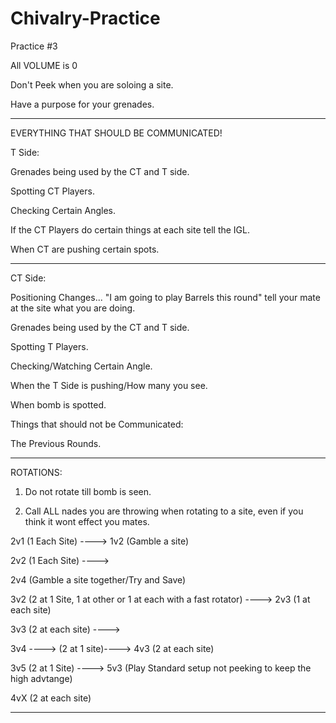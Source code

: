 # Chivalry-Practice

Practice #3

All VOLUME is 0

Don't Peek when you are soloing a site.

Have a purpose for your grenades.

----------------------------------------------------------



EVERYTHING THAT SHOULD BE COMMUNICATED!

T Side:

Grenades being used by the CT and T side.

Spotting CT Players.

Checking Certain Angles.

If the CT Players do certain things at each site tell the IGL.

When CT are pushing certain spots.

----------------------------------------------------------


CT Side:

Positioning Changes... "I am going to play Barrels this round" tell your mate at the site what you are doing.

Grenades being used by the CT and T side.

Spotting T Players.

Checking/Watching Certain Angle.

When the T Side is pushing/How many you see.

When bomb is spotted.



Things that should not be Communicated:

The Previous Rounds.


----------------------------------------------------------



ROTATIONS:

1. Do not rotate till bomb is seen.

2. Call ALL nades you are throwing when rotating to a site, even if you think it wont effect you mates.


2v1 (1 Each Site) ----> 1v2 (Gamble a site)

2v2 (1 Each Site) ----> 

2v4 (Gamble a site together/Try and Save)

3v2 (2 at 1 Site, 1 at other or 1 at each with a fast rotator) ----> 2v3 (1 at each site)

3v3 (2 at each site) ---->

3v4 ----> (2 at 1 site)----> 4v3 (2 at each site)

3v5 (2 at 1 Site) ----> 5v3 (Play Standard setup not peeking to keep the high advtange)

4vX (2 at each site)

----------------------------------------------------------
